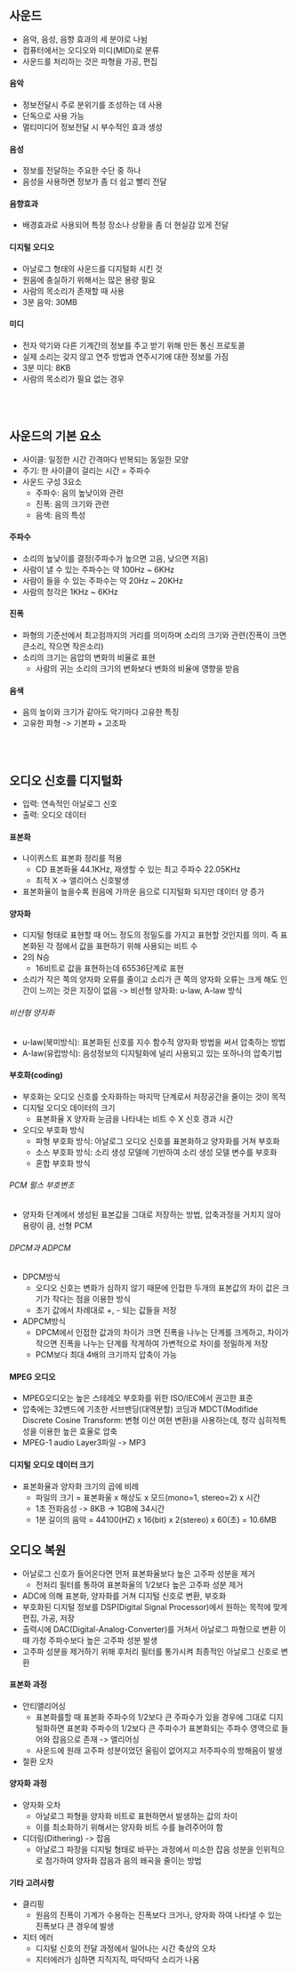 ## 사운드
- 음악, 음성, 음향 효과의 세 분야로 나뉨
- 컴퓨터에서는 오디오와 미디(MIDI)로 분류
- 사운드를 처리하는 것은 파형을 가공, 편집

#### 음악
- 정보전달시 주로 분위기를 조성하는 데 사용
- 단독으로 사용 가능
- 멀티미디어 정보전달 시 부수적인 효과 생성

#### 음성
- 정보를 전달하는 주요한 수단 중 하나
- 음성을 사용하면 정보가 좀 더 쉽고 빨리 전달

#### 음향효과
- 배경효과로 사용되어 특정 장소나 상황을 좀 더 현실감 있게 전달

#### 디지털 오디오
- 아날로그 형태의 사운드를 디지털화 시킨 것
- 원음에 충실하기 위해서는 많은 용량 필요
- 사람의 목소리가 존재할 때 사용
- 3분 음악: 30MB

#### 미디
- 전자 악기와 다른 기계간의 정보를 주고 받기 위해 만든 통신 프로토콜
- 실제 소리는 갖지 않고 연주 방법과 연주시기에 대한 정보를 가짐
- 3분 미디: 8KB
- 사람의 목소리가 필요 없는 경우

<br>
<br>

## 사운드의 기본 요소
- 사이클: 일정한 시간 간격마다 반복되는 동일한 모양
- 주기: 한 사이클이 걸리는 시간 = 주파수
- 사운드 구성 3요소
  - 주파수: 음의 높낮이와 관련
  - 진폭: 음의 크기와 관련
  - 음색: 음의 특성

#### 주파수
- 소리의 높낮이를 결정(주파수가 높으면 고음, 낮으면 저음)
- 사람이 낼 수 있는 주파수는 약 100Hz ~ 6KHz
- 사람이 들을 수 있는 주파수는 약 20Hz ~ 20KHz
- 사람의 청각은 1KHz ~ 6KHz

#### 진폭
- 파형의 기준선에서 최고점까지의 거리를 의미하며 소리의 크기와 관련(진폭이 크면 큰소리, 작으면 작은소리)
- 소리의 크기는 음압의 변화의 비율로 표현
  - 사람의 귀는 소리의 크기의 변화보다 변화의 비율에 영향을 받음

#### 음색
- 음의 높이와 크기가 같아도 악기마다 고유한 특징
- 고유한 파형 -> 기본파 + 고조파

<br>
<br>

## 오디오 신호를 디지털화
- 입력: 연속적인 아날로그 신호
- 출력: 오디오 데이터

#### 표본화

- 나이퀴스트 표본화 정리를 적용
  - CD 표본화율 44.1KHz, 재생할 수 있는 최고 주파수 22.05KHz
  - 최적 X -> 앨리어스 신호발생
- 표본화율이 높을수록 원음에 가까운 음으로 디지털화 되지만 데이터 양 증가

#### 양자화
- 디지털 형태로 표현할 때 어느 정도의 정밀도를 가지고 표현할 것인지를 의미. 즉 표본화된 각 점에서 값을 표현하기 위해 사용되는 비트 수
- 2의 N승
  - 16비트로 값을 표현하는데 65536단계로 표현
- 소리가 작은 쪽의 양자화 오류를 줄이고 소리가 큰 쪽의 양자화 오류는 크게 해도 인간이 느끼는 것은 지장이 없음 -> 비선형 양자화: u-law, A-law 방식

###### 비선형 양자화
- u-law(북미방식): 표본화된 신호를 지수 함수적 양자화 방법을 써서 압축하는 방법
- A-law(유럽방식): 음성정보의 디지털화에 널리 사용되고 있는 또하나의 압축기법

#### 부호화(coding)
- 부호화는 오디오 신호를 숫자화하는 마지막 단계로서 저장공간을 줄이는 것이 목적
- 디지털 오디오 데이터의 크기
  - 표본화율 X 양자화 눈금을 나타내는 비트 수 X 신호 경과 시간
- 오디오 부호화 방식
  - 파형 부호화 방식: 아날로그 오디오 신호를 표본화하고 양자화를 거쳐 부호화
  - 소스 부호화 방식: 소리 생성 모델에 기반하여 소리 생성 모델 변수를 부호화
  - 혼합 부호화 방식

###### PCM 펄스 부호변조
- 양자화 단계에서 생성된 표본값을 그대로 저장하는 방법, 압축과정을 거치지 않아 용량이 큼, 선형 PCM

###### DPCM과 ADPCM
- DPCM방식
  - 오디오 신호는 변화가 심하지 않기 때문에 인접한 두개의 표본값의 차이 값은 크기가 작다는 점을 이용한 방식
  - 초기 값에서 차례대로 +, - 되는 값들을 저장
- ADPCM방식
  - DPCM에서 인접한 값과의 차이가 크면 진폭을 나누는 단계를 크게하고, 차이가 작으면 진폭을 나누는 단계를 작게하여 가변적으로 차이를 정밀하게 저장
  - PCM보다 최대 4배의 크기까지 압축이 가능

#### MPEG 오디오
- MPEG오디오는 높은 스테레오 부호화를 위한 ISO/IEC에서 권고한 표준
- 압축에는 32밴드에 기초한 서브밴딩(대역분할) 코딩과 MDCT(Modifide Discrete Cosine Transform: 변형 이산 여현 변환)을 사용하는데, 청각 심히적특성을 이용한 높은 효율로 압축
- MPEG-1 audio Layer3파일 -> MP3

#### 디지털 오디오 데이터 크기
- 표본화율과 양자화 크기의 곱에 비례
  - 파일의 크기 = 표본화울 x 해상도 x 모드(mono=1, stereo=2) x 시간
  - 1초 전화음성 -> 8KB -> 1GB에 34시간
  - 1분 길이의 음악 = 44100(HZ) x 16(bit) x 2(stereo) x 60(초) = 10.6MB

## 오디오 복원
- 아날로그 신호가 들어온다면 먼저 표본화율보다 높은 고주파 성분을 제거
  - 전처리 필터를 통하여 표본화율의 1/2보다 높은 고주파 성분 제거
- ADC에 의해 표본화, 양자화를 거쳐 디지털 신호로 변환, 부호화
- 부호화된 디지털 정보를 DSP(Digital Signal Processor)에서 원하는 목적에 맞게 편집, 가공, 저장
- 출력시에 DAC(Digital-Analog-Converter)를 거쳐서 아날로그 파형으로 변환 이때 가청 주파수보다 높은 고주파 성분 발생
- 고주파 성분을 제거하기 위해 후처리 필터를 통가시켜 최종적인 아날로그 신호로 변환

#### 표본화 과정
- 안티앨리어싱
  - 표본화를할 때 표본화 주파수의 1/2보다 큰 주파수가 있을 경우에 그대로 디지털화하면 표본화 주파수의 1/2보다 큰 주파수가 표본화되는 주파수 영역으로 들어와 잡음으로 존재 -> 앨리어싱
  - 사운드에 원래 고주파 성분이었던 울림이 없어지고 저주파수의 방해음이 발생
- 절환 오차

#### 양자화 과정
- 양자화 오차
  - 아날로그 파형을 양자화 비트로 표현하면서 발생하는 값의 차이
  - 이를 최소화하기 위해서는 양자화 비트 수를 늘려주어야 함
- 디더링(Dithering) -> 잡음
  - 아날로그 파장을 디지털 형태로 바꾸는 과정에서 미소한 잡음 성분을 인위적으로 첨가하여 양자화 잡음과 음의 왜곡을 줄이는 방법

#### 기타 고려사항
- 클리핑
  - 원음의 진폭이 기계가 수용하는 진폭보다 크거나, 양자화 하여 나타낼 수 있는 진폭보다 큰 경우에 발생
- 지터 에러
  - 디지털 신호의 전달 과정에서 일어나는 시간 축상의 오차
  - 지터에러가 심하면 지직지직, 따닥따닥 소리가 나옴
